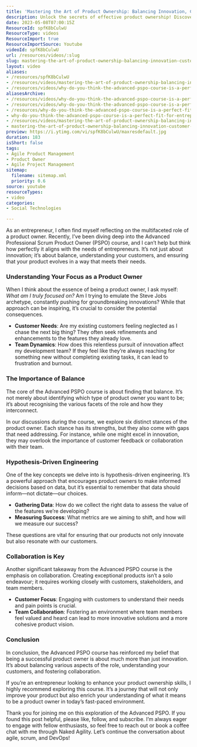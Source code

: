 ```yaml
---
title: 'Mastering the Art of Product Ownership: Balancing Innovation, Customer Needs, and Team Dynamics'
description: Unlock the secrets of effective product ownership! Discover how balance, customer focus, and collaboration can elevate your entrepreneurial journey.
date: 2023-05-08T07:00:15Z
ResourceId: spfK8bCulwU
ResourceType: videos
ResourceImport: true
ResourceImportSource: Youtube
videoId: spfK8bCulwU
url: /resources/videos/:slug
slug: mastering-the-art-of-product-ownership-balancing-innovation-customer-needs-and-team-dynamics
layout: video
aliases:
- /resources/spfK8bCulwU
- /resources/videos/mastering-the-art-of-product-ownership-balancing-innovation-customer-needs-and-team-dynamics
- /resources/videos/why-do-you-think-the-advanced-pspo-course-is-a-perfect-fit-for-entrepreneurs
aliasesArchive:
- /resources/videos/why-do-you-think-the-advanced-pspo-course-is-a-perfect-fit-for-entrepreneurs
- /resources/videos/why-do-you-think-the-advanced-pspo-course-is-a-perfect-fit-for-entrepreneurs-
- /resources/why-do-you-think-the-advanced-pspo-course-is-a-perfect-fit-for-entrepreneurs-
- why-do-you-think-the-advanced-pspo-course-is-a-perfect-fit-for-entrepreneurs
- /resources/videos/mastering-the-art-of-product-ownership-balancing-innovation-customer-needs-and-team-dynamics
- mastering-the-art-of-product-ownership-balancing-innovation-customer-needs-and-team-dynamics
preview: https://i.ytimg.com/vi/spfK8bCulwU/maxresdefault.jpg
duration: 183
isShort: false
tags:
- Agile Product Management
- Product Owner
- Agile Project Management
sitemap:
  filename: sitemap.xml
  priority: 0.6
source: youtube
resourceTypes:
- video
categories:
- Social Technologies

---
```

As an entrepreneur, I often find myself reflecting on the multifaceted role of a product owner. Recently, I’ve been diving deep into the Advanced Professional Scrum Product Owner (PSPO) course, and I can’t help but think how perfectly it aligns with the needs of entrepreneurs. It’s not just about innovation; it’s about balance, understanding your customers, and ensuring that your product evolves in a way that meets their needs.

### Understanding Your Focus as a Product Owner

When I think about the essence of being a product owner, I ask myself: *What am I truly focused on?* Am I trying to emulate the Steve Jobs archetype, constantly pushing for groundbreaking innovations? While that approach can be inspiring, it’s crucial to consider the potential consequences. 

- **Customer Needs**: Are my existing customers feeling neglected as I chase the next big thing? They often seek refinements and enhancements to the features they already love.
- **Team Dynamics**: How does this relentless pursuit of innovation affect my development team? If they feel like they’re always reaching for something new without completing existing tasks, it can lead to frustration and burnout.

### The Importance of Balance

The core of the Advanced PSPO course is about finding that balance. It’s not merely about identifying which type of product owner you want to be; it’s about recognising the various facets of the role and how they interconnect. 

In our discussions during the course, we explore six distinct stances of the product owner. Each stance has its strengths, but they also come with gaps that need addressing. For instance, while one might excel in innovation, they may overlook the importance of customer feedback or collaboration with their team. 

### Hypothesis-Driven Engineering

One of the key concepts we delve into is hypothesis-driven engineering. It’s a powerful approach that encourages product owners to make informed decisions based on data, but it’s essential to remember that data should inform—not dictate—our choices. 

- **Gathering Data**: How do we collect the right data to assess the value of the features we’re developing? 
- **Measuring Success**: What metrics are we aiming to shift, and how will we measure our success? 

These questions are vital for ensuring that our products not only innovate but also resonate with our customers.

### Collaboration is Key

Another significant takeaway from the Advanced PSPO course is the emphasis on collaboration. Creating exceptional products isn’t a solo endeavour; it requires working closely with customers, stakeholders, and team members. 

- **Customer Focus**: Engaging with customers to understand their needs and pain points is crucial. 
- **Team Collaboration**: Fostering an environment where team members feel valued and heard can lead to more innovative solutions and a more cohesive product vision.

### Conclusion

In conclusion, the Advanced PSPO course has reinforced my belief that being a successful product owner is about much more than just innovation. It’s about balancing various aspects of the role, understanding your customers, and fostering collaboration. 

If you’re an entrepreneur looking to enhance your product ownership skills, I highly recommend exploring this course. It’s a journey that will not only improve your product but also enrich your understanding of what it means to be a product owner in today’s fast-paced environment.

Thank you for joining me on this exploration of the Advanced PSPO. If you found this post helpful, please like, follow, and subscribe. I’m always eager to engage with fellow enthusiasts, so feel free to reach out or book a coffee chat with me through Naked Agility. Let’s continue the conversation about agile, scrum, and DevOps!
